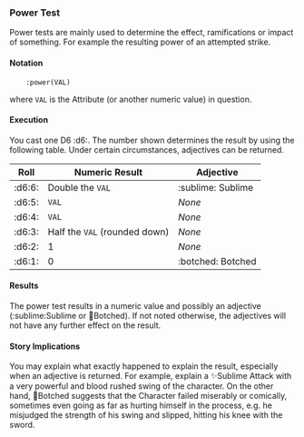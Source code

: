 ### Power Test
Power tests are mainly used to determine the effect, ramifications or impact of something. For example the resulting power of an attempted strike.

#### Notation
```
    :power(VAL)
```
where `VAL` is the Attribute (or another numeric value) in question.

#### Execution
You cast one D6 :d6:. The number shown determines the result by using the following table.
Under certain circumstances, adjectives can be returned.

| Roll          | Numeric Result                 | Adjective            |
| ------------- |--------------------------------| ---------------------|
| :d6:6:        | Double the `VAL`               | :sublime: Sublime    |
| :d6:5:        | `VAL`                          | *None*               |
| :d6:4:        | `VAL`                          | *None*               |
| :d6:3:        | Half the `VAL` (rounded down)  | *None*               |
| :d6:2:        | 1                              | *None*               |
| :d6:1:        | 0                              | :botched: Botched    |

#### Results
The power test results in a numeric value and possibly an adjective (:sublime:Sublime or :shit:Botched).
If not noted otherwise, the adjectives will not have any further effect on the result.

#### Story Implications
You may explain what exactly happened to explain the result, especially when an adjective is returned. For example, explain a :sparkles:Sublime Attack with a very powerful and blood rushed swing of the character. On the other hand, :shit:Botched suggests that the Character failed miserably or comically, sometimes even going as far as hurting himself in the process, e.g. he misjudged the strength of his swing and slipped, hitting his knee with the sword.
